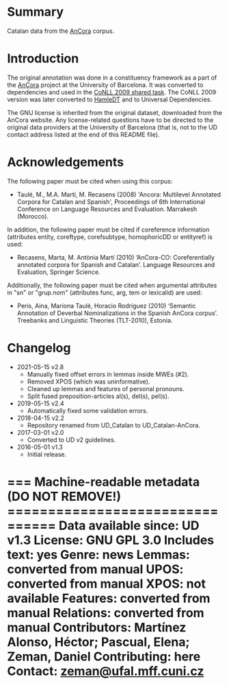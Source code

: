 # Summary

Catalan data from the [AnCora](http://clic.ub.edu/corpus/) corpus.

# Introduction

The original annotation was done in a constituency framework as a part of the
[AnCora](http://clic.ub.edu/corpus/) project at the University of Barcelona.
It was converted to dependencies and used in the
[CoNLL 2009 shared task](https://ufal.mff.cuni.cz/conll2009-st/index.html).
The CoNLL 2009 version was later converted to
[HamleDT](https://ufal.mff.cuni.cz/hamledt) and to Universal Dependencies.

The GNU license is inherited from the original dataset, downloaded from
the AnCora website. Any license-related questions have to be directed to
the original data providers at the University of Barcelona (that is, not
to the UD contact address listed at the end of this README file).


# Acknowledgements

The following paper must be cited when using this corpus:

 * Taulé, M., M.A. Martí, M. Recasens (2008) 'Ancora: Multilevel Annotated Corpora for Catalan and Spanish',
   Proceedings of 6th International Conference on Language Resources and Evaluation. Marrakesh (Morocco).

In addition, the following paper must be cited if coreference information (attributes entity, coreftype,
corefsubtype, homophoricDD or entityref) is used:

 * Recasens, Marta, M. Antònia Martí (2010) ‘AnCora-CO: Coreferentially annotated corpora for Spanish and
   Catalan’. Language Resources and Evaluation, Springer Science.

Additionally, the following paper must be cited when argumental attributes in "sn" or "grup.nom"
(attributes func, arg, tem or lexicalid) are used:

 * Peris, Aina, Mariona Taulé, Horacio Rodríguez (2010) ‘Semantic Annotation of Deverbal Nominalizations in the
   Spanish AnCora corpus’. Treebanks and Linguistic Theories (TLT-2010), Estonia.


# Changelog

* 2021-05-15 v2.8
  * Manually fixed offset errors in lemmas inside MWEs (#2).
  * Removed XPOS (which was uninformative).
  * Cleaned up lemmas and features of personal pronouns.
  * Split fused preposition-articles al(s), del(s), pel(s).
* 2019-05-15 v2.4
  * Automatically fixed some validation errors.
* 2018-04-15 v2.2
  * Repository renamed from UD_Catalan to UD_Catalan-AnCora.
* 2017-03-01 v2.0
  * Converted to UD v2 guidelines.
* 2016-05-01 v1.3
  * Initial release.


=== Machine-readable metadata (DO NOT REMOVE!) ================================
Data available since: UD v1.3
License: GNU GPL 3.0
Includes text: yes
Genre: news
Lemmas: converted from manual
UPOS: converted from manual
XPOS: not available
Features: converted from manual
Relations: converted from manual
Contributors: Martínez Alonso, Héctor; Pascual, Elena; Zeman, Daniel
Contributing: here
Contact: zeman@ufal.mff.cuni.cz
===============================================================================

